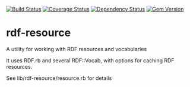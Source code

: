 [![Build Status](https://travis-ci.org/sul-dlss/rdf-resource.svg?branch=master)](https://travis-ci.org/sul-dlss/rdf-resource) [![Coverage Status](https://coveralls.io/repos/sul-dlss/rdf-resource/badge.png)](https://coveralls.io/r/sul-dlss/rdf-resource) [![Dependency Status](https://gemnasium.com/sul-dlss/rdf-resource.svg)](https://gemnasium.com/sul-dlss/rdf-resource) [![Gem Version](https://badge.fury.io/rb/rdf-resource.svg)](http://badge.fury.io/rb/rdf-resource)

# rdf-resource
A utility for working with RDF resources and vocabularies

It uses RDF.rb and several RDF::Vocab, with options for
caching RDF resources.

See lib/rdf-resource/resource.rb for details
